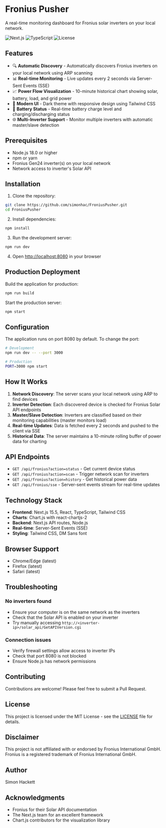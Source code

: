 # Fronius Pusher

A real-time monitoring dashboard for Fronius solar inverters on your local network.

![Next.js](https://img.shields.io/badge/Next.js-15.5.3-black)
![TypeScript](https://img.shields.io/badge/TypeScript-5.0-blue)
![License](https://img.shields.io/badge/License-MIT-green)

## Features

- 🔍 **Automatic Discovery** - Automatically discovers Fronius inverters on your local network using ARP scanning
- 📊 **Real-time Monitoring** - Live updates every 2 seconds via Server-Sent Events (SSE)
- 📈 **Power Flow Visualization** - 10-minute historical chart showing solar, battery, load, and grid power
- 🎨 **Modern UI** - Dark theme with responsive design using Tailwind CSS
- 🔋 **Battery Status** - Real-time battery charge level and charging/discharging status
- 🌐 **Multi-Inverter Support** - Monitor multiple inverters with automatic master/slave detection

## Prerequisites

- Node.js 18.0 or higher
- npm or yarn
- Fronius Gen24 inverter(s) on your local network
- Network access to inverter's Solar API

## Installation

1. Clone the repository:
```bash
git clone https://github.com/simonhac/FroniusPusher.git
cd FroniusPusher
```

2. Install dependencies:
```bash
npm install
```

3. Run the development server:
```bash
npm run dev
```

4. Open [http://localhost:8080](http://localhost:8080) in your browser

## Production Deployment

Build the application for production:
```bash
npm run build
```

Start the production server:
```bash
npm start
```

## Configuration

The application runs on port 8080 by default. To change the port:

```bash
# Development
npm run dev -- --port 3000

# Production
PORT=3000 npm start
```

## How It Works

1. **Network Discovery**: The server scans your local network using ARP to find devices
2. **Inverter Detection**: Each discovered device is checked for Fronius Solar API endpoints
3. **Master/Slave Detection**: Inverters are classified based on their monitoring capabilities (master monitors load)
4. **Real-time Updates**: Data is fetched every 2 seconds and pushed to the client via SSE
5. **Historical Data**: The server maintains a 10-minute rolling buffer of power data for charting

## API Endpoints

- `GET /api/fronius?action=status` - Get current device status
- `GET /api/fronius?action=scan` - Trigger network scan for inverters
- `GET /api/fronius?action=history` - Get historical power data
- `GET /api/fronius/sse` - Server-sent events stream for real-time updates

## Technology Stack

- **Frontend**: Next.js 15.5, React, TypeScript, Tailwind CSS
- **Charts**: Chart.js with react-chartjs-2
- **Backend**: Next.js API routes, Node.js
- **Real-time**: Server-Sent Events (SSE)
- **Styling**: Tailwind CSS, DM Sans font

## Browser Support

- Chrome/Edge (latest)
- Firefox (latest)
- Safari (latest)

## Troubleshooting

### No inverters found
- Ensure your computer is on the same network as the inverters
- Check that the Solar API is enabled on your inverter
- Try manually accessing `http://<inverter-ip>/solar_api/GetAPIVersion.cgi`

### Connection issues
- Verify firewall settings allow access to inverter IPs
- Check that port 8080 is not blocked
- Ensure Node.js has network permissions

## Contributing

Contributions are welcome! Please feel free to submit a Pull Request.

## License

This project is licensed under the MIT License - see the [LICENSE](LICENSE) file for details.

## Disclaimer

This project is not affiliated with or endorsed by Fronius International GmbH. Fronius is a registered trademark of Fronius International GmbH.

## Author

Simon Hackett

## Acknowledgments

- Fronius for their Solar API documentation
- The Next.js team for an excellent framework
- Chart.js contributors for the visualization library